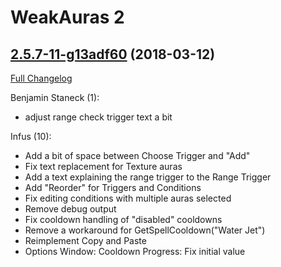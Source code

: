 # WeakAuras 2

## [2.5.7-11-g13adf60](https://github.com/WeakAuras/WeakAuras2/tree/13adf60bcddf13a57179f0e17910f84fe4c31ca1) (2018-03-12)

[Full Changelog](https://github.com/WeakAuras/WeakAuras2/compare/2.5.7...13adf60bcddf13a57179f0e17910f84fe4c31ca1)

Benjamin Staneck (1):

- adjust range check trigger text a bit

Infus (10):

- Add a bit of space between Choose Trigger and "Add"
- Fix text replacement for Texture auras
- Add a text explaining the range trigger to the Range Trigger
- Add "Reorder" for Triggers and Conditions
- Fix editing conditions with multiple auras selected
- Remove debug output
- Fix cooldown handling of "disabled" cooldowns
- Remove a workaround for GetSpellCooldown("Water Jet")
- Reimplement Copy and Paste
- Options Window: Cooldown Progress: Fix initial value

